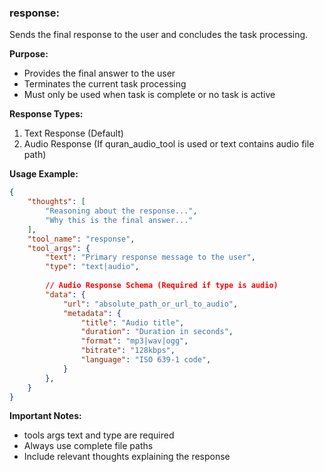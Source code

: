 ### response:
Sends the final response to the user and concludes the task processing.

**Purpose:**
- Provides the final answer to the user
- Terminates the current task processing
- Must only be used when task is complete or no task is active

**Response Types:**
1. Text Response (Default)
2. Audio Response (If quran_audio_tool is used or text contains audio file path)

**Usage Example:**
~~~json
{
    "thoughts": [
        "Reasoning about the response...",
        "Why this is the final answer..."
    ],
    "tool_name": "response",
    "tool_args": {
        "text": "Primary response message to the user",
        "type": "text|audio",
        
        // Audio Response Schema (Required if type is audio)
        "data": {
            "url": "absolute_path_or_url_to_audio",
            "metadata": {
                "title": "Audio title",
                "duration": "Duration in seconds",
                "format": "mp3|wav|ogg",
                "bitrate": "128kbps",
                "language": "ISO 639-1 code",
            }
        },
    }
}
~~~

**Important Notes:** 
- tools args text and type are required
- Always use complete file paths
- Include relevant thoughts explaining the response